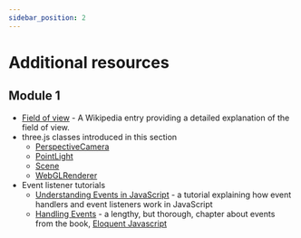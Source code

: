 ```yaml
---
sidebar_position: 2
---
```


# Additional resources

## Module 1

* [Field of view](https://en.wikipedia.org/wiki/Field_of_view) - A Wikipedia
  entry providing a detailed explanation of the field of view.
* three.js classes introduced in this section
  * [PerspectiveCamera](https://threejs.org/docs/index.html#api/en/cameras/PerspectiveCamera)
  * [PointLight](https://threejs.org/docs/index.html#api/en/lights/PointLight)
  * [Scene](https://threejs.org/docs/index.html#api/en/scenes/Scene)
  * [WebGLRenderer](https://threejs.org/docs/index.html#api/en/renderers/WebGLRenderer)
* Event listener tutorials
  * [Understanding Events in JavaScript](https://www.digitalocean.com/community/tutorials/understanding-events-in-javascript) -
    a tutorial explaining how event handlers and event listeners work in
    JavaScript
  * [Handling Events](https://eloquentjavascript.net/15_event.html) - a lengthy,
    but thorough, chapter about events from the book,
    [Eloquent Javascript](https://eloquentjavascript.net/)

[^2]: [Use of SI units in three.js (GitHub Issue)](https://github.com/mrdoob/three.js/issues/6259)
